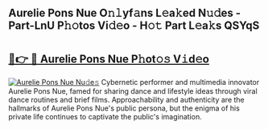 ## Aurelie Pons Nue O𝚗𝚕yf𝚊ns L𝚎a𝚔ed N𝚞𝚍es - Part-LnU P𝚑𝚘tos Vi𝚍𝚎o - H𝚘𝚝 Part L𝚎a𝚔s QSYqS

# <h2><a href="http://kf22f1u.oniu.top/?m=Aurelie+Pons+Nue">🔗👉 🔴 Aurelie Pons Nue P𝚑ot𝚘𝚜 V𝚒d𝚎o</a></h2>

[![Aurelie Pons Nue Nu𝚍e𝚜](https://i.imgur.com/0qMVB7G.gif)](http://kf22f1u.oniu.top/?m=Aurelie+Pons+Nue)
Cybernetic performer and multimedia innovator Aurelie Pons Nue, famed for sharing dance and lifestyle ideas through viral dance routines and brief films. Approachability and authenticity are the hallmarks of Aurelie Pons Nue's public persona, but the enigma of his private life continues to captivate the public's imagination.  

